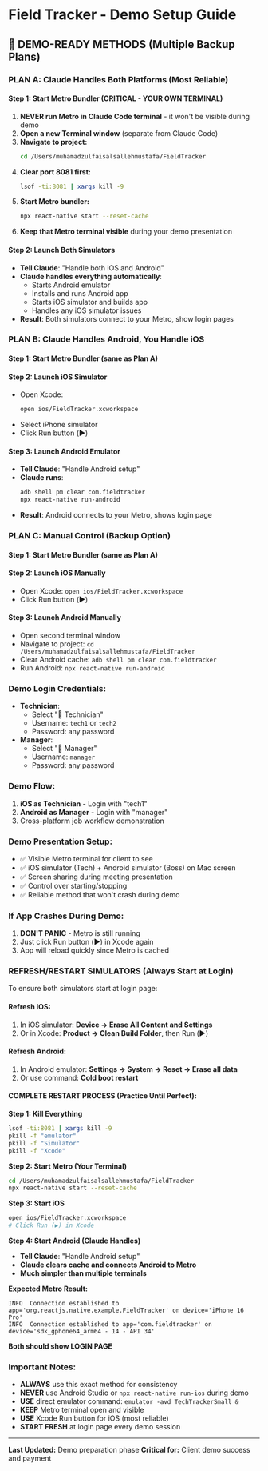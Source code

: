 # Field Tracker - Demo Setup Guide

## 🎯 **DEMO-READY METHODS** (Multiple Backup Plans)

### **PLAN A: Claude Handles Both Platforms (Most Reliable)**

#### **Step 1: Start Metro Bundler (CRITICAL - YOUR OWN TERMINAL)**
1. **NEVER run Metro in Claude Code terminal** - it won't be visible during demo
2. **Open a new Terminal window** (separate from Claude Code)
3. **Navigate to project:**
   ```bash
   cd /Users/muhamadzulfaisalsallehmustafa/FieldTracker
   ```
4. **Clear port 8081 first:**
   ```bash
   lsof -ti:8081 | xargs kill -9
   ```
5. **Start Metro bundler:**
   ```bash
   npx react-native start --reset-cache
   ```
6. **Keep that Metro terminal visible** during your demo presentation

#### **Step 2: Launch Both Simulators**
- **Tell Claude**: "Handle both iOS and Android"
- **Claude handles everything automatically**:
  - Starts Android emulator
  - Installs and runs Android app
  - Starts iOS simulator and builds app
  - Handles any iOS simulator issues
- **Result**: Both simulators connect to your Metro, show login pages

### **PLAN B: Claude Handles Android, You Handle iOS**

#### **Step 1: Start Metro Bundler** (same as Plan A)

#### **Step 2: Launch iOS Simulator**
- Open Xcode: 
  ```bash
  open ios/FieldTracker.xcworkspace
  ```
- Select iPhone simulator
- Click Run button (▶️)

#### **Step 3: Launch Android Emulator**
- **Tell Claude**: "Handle Android setup"
- **Claude runs**:
  ```bash
  adb shell pm clear com.fieldtracker
  npx react-native run-android
  ```
- **Result**: Android connects to your Metro, shows login page

### **PLAN C: Manual Control (Backup Option)**

#### **Step 1: Start Metro Bundler** (same as Plan A)

#### **Step 2: Launch iOS Manually**
- Open Xcode: `open ios/FieldTracker.xcworkspace`
- Click Run button (▶️)

#### **Step 3: Launch Android Manually**
- Open second terminal window
- Navigate to project: `cd /Users/muhamadzulfaisalsallehmustafa/FieldTracker`
- Clear Android cache: `adb shell pm clear com.fieldtracker`
- Run Android: `npx react-native run-android`

### **Demo Login Credentials:**
- **Technician**: 
  - Select "👷 Technician"
  - Username: `tech1` or `tech2`
  - Password: any password
- **Manager**: 
  - Select "👔 Manager"
  - Username: `manager`
  - Password: any password

### **Demo Flow:**
1. **iOS as Technician** - Login with "tech1" 
2. **Android as Manager** - Login with "manager"
3. Cross-platform job workflow demonstration

### **Demo Presentation Setup:**
- ✅ Visible Metro terminal for client to see
- ✅ iOS simulator (Tech) + Android simulator (Boss) on Mac screen
- ✅ Screen sharing during meeting presentation
- ✅ Control over starting/stopping
- ✅ Reliable method that won't crash during demo

### **If App Crashes During Demo:**
1. **DON'T PANIC** - Metro is still running
2. Just click Run button (▶️) in Xcode again
3. App will reload quickly since Metro is cached

### **REFRESH/RESTART SIMULATORS (Always Start at Login)**
To ensure both simulators start at login page:

#### **Refresh iOS:**
1. In iOS simulator: **Device → Erase All Content and Settings**
2. Or in Xcode: **Product → Clean Build Folder**, then Run (▶️)

#### **Refresh Android:**
1. In Android emulator: **Settings → System → Reset → Erase all data**
2. Or use command: **Cold boot restart**

#### **COMPLETE RESTART PROCESS (Practice Until Perfect):**

**Step 1: Kill Everything**
```bash
lsof -ti:8081 | xargs kill -9
pkill -f "emulator"
pkill -f "Simulator"
pkill -f "Xcode"
```

**Step 2: Start Metro (Your Terminal)**
```bash
cd /Users/muhamadzulfaisalsallehmustafa/FieldTracker
npx react-native start --reset-cache
```

**Step 3: Start iOS**
```bash
open ios/FieldTracker.xcworkspace
# Click Run (▶️) in Xcode
```

**Step 4: Start Android (Claude Handles)**
- **Tell Claude**: "Handle Android setup"
- **Claude clears cache and connects Android to Metro**
- **Much simpler than multiple terminals**

**Expected Metro Result:**
```
INFO  Connection established to app='org.reactjs.native.example.FieldTracker' on device='iPhone 16 Pro'
INFO  Connection established to app='com.fieldtracker' on device='sdk_gphone64_arm64 - 14 - API 34'
```

**Both should show LOGIN PAGE**

### **Important Notes:**
- **ALWAYS** use this exact method for consistency
- **NEVER** use Android Studio or `npx react-native run-ios` during demo
- **USE** direct emulator command: `emulator -avd TechTrackerSmall &`
- **KEEP** Metro terminal open and visible
- **USE** Xcode Run button for iOS (most reliable)
- **START FRESH** at login page every demo session

---
**Last Updated:** Demo preparation phase
**Critical for:** Client demo success and payment